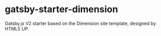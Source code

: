 # gatsby-starter-dimension


Gatsby.js V2 starter based on the Dimension site template, designed by HTML5 UP.

